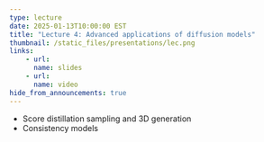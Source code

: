 ```yaml
---
type: lecture
date: 2025-01-13T10:00:00 EST
title: "Lecture 4: Advanced applications of diffusion models"
thumbnail: /static_files/presentations/lec.png
links:
    - url:
      name: slides
    - url:
      name: video
hide_from_announcements: true
---
```

 * Score distillation sampling and 3D generation
 * Consistency models

<!--
**Suggested Readings:**
- [Readings 1](http://example.com)
- [Readings 2](http://example.com)
-->
